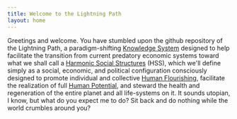 ```yaml
---
title: Welcome to the Lightning Path
layout: home
---
```


Greetings and welcome. You have stumbled upon the github repository of the Lightning Path, a paradigm-shifting [Knowledge System](https://spiritwiki.lightningpath.org/index.php/Knowledge_System) designed to help facilitate the transition from current predatory economic systems toward what we shall call a [Harmonic Social Structures](https://spiritwiki.lightningpath.org/index.php/Harmonic_Social_Structure) (HSS), which we'll define simply as a social, economic, and political configuration consciously designed to promote individual and collective [Human Flourishing](https://spiritwiki.lightningpath.org/index.php/Human_Flourishing), facilitate the realization of full [Human Potential](https://spiritwiki.lightningpath.org/index.php/Human_Potential), and steward the health and regeneration of the entire planet and all life-systems on it. It sounds utopian, I know, but what do you expect me to do? Sit back and do nothing while the world crumbles around you?   
